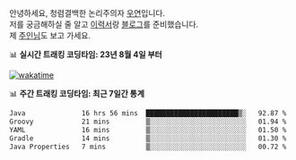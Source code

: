 안녕하세요, 청렴결백한 논리주의자 [우연](https://dev-wooyeon.github.io/quiz-app/)입니다.  
저를 궁금해하실 줄 알고 [이력서](https://ieunune.notion.site/d836ecc9172144d4b39f185b89f16a62)랑 [블로그](https://notion-blog-ieunune.vercel.app)를 준비했습니다.  
제 [주인님](https://www.instagram.com/lovely_hiru_hari_s2/)도 보고 가세요.


📊 **실시간 트래킹 코딩타임: 23년 8월 4일 부터**  

[![wakatime](https://wakatime.com/badge/user/099dd627-fdab-4072-b87a-fa91c7a76d8d.svg?style=for-the-badge)](https://wakatime.com/@099dd627-fdab-4072-b87a-fa91c7a76d8d)

📊 **주간 트래킹 코딩타임: 최근 7일간 통계**

<!--START_SECTION:waka-->

```txt
Java              16 hrs 56 mins  ███████████████████████▒░   92.87 %
Groovy            21 mins         ▒░░░░░░░░░░░░░░░░░░░░░░░░   01.94 %
YAML              16 mins         ▒░░░░░░░░░░░░░░░░░░░░░░░░   01.50 %
Gradle            14 mins         ▒░░░░░░░░░░░░░░░░░░░░░░░░   01.30 %
Java Properties   7 mins          ▒░░░░░░░░░░░░░░░░░░░░░░░░   00.72 %
```

<!--END_SECTION:waka-->

<!-- ![](./profile-3d-contrib/profile-night-view.svg)-->
